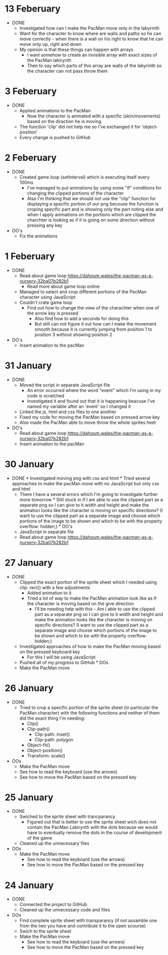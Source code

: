 # 13 Feberuary 

  * DONE
    * Investigated how can I make the PacMan move only in the labyrinth 
    * Want for the character to know where are walls and paths so he can move correctly - when there is a wall on his right to know that he can move only up, right and down
    * My opinion is that these things can happen with arrays 
      * I want somehow to create an invisible array with exact sizes of the PacMan labirynth 
      * Then to say which parts of this array are walls of the labyrinth so the character can not pass throw them

# 3 Feberuary 

  * DONE
    * Applied animations to the PacMan
      * Now the character is animated with a specific (skin/movements) based on the diraction he is moving
    * The function 'clip' did not help me so I've exchanged it for 'object-position'
    * Every change is pushed to GitHub

# 2 Feberuary 

  * DONE
    * Created game loop (setInterval) which is executing itself every 100ms
      * I've managed to put animations by using some "if" conditions for changing the clipped portions of the character
       * Also I'm thinking that we should not use the "clip" function for displaying a specific portion of our png becouse the function is croping specific part and is showing only the part noting else and when I apply animations on the portions which are clipped the charchter is looking as if it is going on some direction without pressing any key
  * DO's
    * Fix the animations

# 1 Feberuary 

  * DONE
    * Read about game loop https://dahoum.wales/the-pacman-as-a-nursery-32ba07b282b1
       * Read more about game loop online     
    * Managed to select and crop different portions of the PacMan character using JavaScript
    * Couldn't crate game loop 
      * Find out how to change the view of the charachter when one of the arrow key is pressed 
        * Also find how to add a seconds for doing this 
        * But still can not figure it out how can I make the movement smooth because it is currently jumping from position 1 to position 3 without showing position 2
  * DO's
    * Insert animation to the pacMan
  

# 31 January

  * DONE 
    * Moved the script in separate JavaScript file
      * An error occurred where the word "event" which I'm using in my code is scratched
      * Investigated it and found out that it is happaning beacuse I've named my variable after an 'event' so I changed it 
    * Linked the js, html and css files to one another
    * Fixed my code for moving the PacMan based on pressed arrow key
    * Also made the PacMan able to move throw the whole sprites heet
  * DO's
      * Read about game loop https://dahoum.wales/the-pacman-as-a-nursery-32ba07b282b1
      * Insert animation to the pacMan



# 30 January

   * DONE
    * Investigated moving png with css and html 
    * Tried several approaches to make the pacMan move with no JavaScript but only css and html
      * There I have a several errors which I'm going to investigate further more tomorrow
    * Still stuck in if I am able to use the clipped part as a separate png so I can give to it width and height and make the animation looks like the character is moving on specific directions? (I want to use the clipped part as a separate image and choose which portions of the image to be shown and which to be with the property overflow: hidden;)
    * DO's
      * JavaScript in separate file
      * Read about game loop https://dahoum.wales/the-pacman-as-a-nursery-32ba07b282b1


# 27 January

   * DONE
     * Clipped the exact portion of the sprite sheet which I needed using clip: rect() with a few adjustments
        * Added animation to it
        * Tried a lot of way to make the PacMan animation look like as if the character is moving based on the give direction 
          * I'll be needing help with this - Am I able to use the clipped part as a separate png so I can give to it width and height and make the animation looks like the character is moving on specific directions? (I want to use the clipped part as a separate image and choose which portions of the image to be shown and which to be with the property overflow: hidden;)
      * Investigated approaches of how to make the PacMan moving based on the pressed keyboard key
        * For this I will be using JavaScript
      * Pushed all of my progress to GitHub
    * DOs
      * Make the PacMan move 

# 26 January

  * DONE
    * Tried to crop a specific portion of the sprite sheet (in particular the PacMan character) with the following functions and neither of them did the exact thing I'm needing:
      * Clip() 
      * Clip-path()
        * Clip-path: inset()
        * Clip-path: polygon
      * Object-fit()
      * Object-position()
      * Transform: scale()
  * DOs
    * Make the PacMan move 
    * See how to read the keyboard (use the arrows)
    * See how to move the PacMan based on the pressed key

# 25 January

* DONE
  * Swiched to the sprite sheet with trancparancy 
    * Figured out that is better to use the sprite sheet wich does not contain the PacMan Labirynth with the dots because we would have to eventually remove the dots in the course of development of the game
  * Cleaned up the unnecessary files  
* DOs
  * Make the PacMan move 
    * See how to read the keyboard (use the arrows)
    * See how to move the PacMan based on the pressed key

# 24 January

* DONE
  * Connected the project to GitHub
  * Cleaned up the unnecessary code and files
* DOs
  * Find complete sprite sheet with transparancy (if not assamble one from the two you have and contribute it to the open scourse)
  * Swich to the sprite sheet
  * Make the PacMan move 
    * See how to read the keyboard (use the arrows)
    * See how to move the PacMan based on the pressed key
